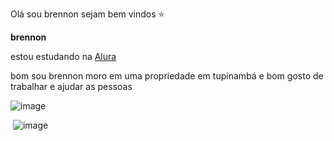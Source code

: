 Olá sou brennon sejam bem vindos ⭐

**brennon** 

estou estudando na [Alura](https://www.alura.com.br/?utm_term=alura&utm_campaign=%5BSearch%5D+%5BPerformance%5D+Institucional+-+Paran%C3%A1&utm_source=adwords&utm_medium=ppc&hsa_acc=7964138385&hsa_cam=20234124477&hsa_grp=150249101655&hsa_ad=660813755680&hsa_src=g&hsa_tgt=kwd-300088401&hsa_kw=alura&hsa_mt=e&hsa_net=adwords&hsa_ver=3&gad_source=1&gclid=CjwKCAjwuMC2BhA7EiwAmJKRrNgVISF2p6LYuSsQOA5JZ-6XMAi7o_1TDrRbD_Ms9MtkzobQP1czDRoCv2YQAvD_BwE)

bom sou brennon moro em uma propriedade em tupinambá e bom gosto de trabalhar e ajudar as pessoas 

![]()![image](https://github.com/user-attachments/assets/02d84b6c-6c2a-4a36-85fa-3553f98b0397)

![]()
![image](https://github.com/user-attachments/assets/0fb5cc48-05a1-41b7-8248-7e26e1dabb6e)



